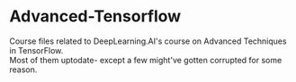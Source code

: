 # Advanced-Tensorflow
Course files related to DeepLearning.AI's course on Advanced Techniques in TensorFlow. <br>
Most of them uptodate- except a few might've gotten corrupted for some reason.
